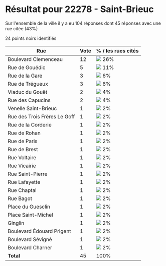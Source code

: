 # Résultat pour 22278 - Saint-Brieuc

Sur l'ensemble de la ville il y a eu 104 réponses dont 45 réponses avec une rue citée (43%)

24 points noirs identifiés

| Rue | Vote | % / les rues cités|
|-----|------|-------------------|
| Boulevard Clemenceau | 12 | <img src="../../img/bar_26.gif" />&nbsp;26%|
| Rue de Gouédic | 5 | <img src="../../img/bar_11.gif" />&nbsp;11%|
| Rue de la Gare | 3 | <img src="../../img/bar_6.gif" />&nbsp;6%|
| Rue de Trégueux | 3 | <img src="../../img/bar_6.gif" />&nbsp;6%|
| Viaduc du Gouët | 2 | <img src="../../img/bar_4.gif" />&nbsp;4%|
| Rue des Capucins | 2 | <img src="../../img/bar_4.gif" />&nbsp;4%|
| Venelle Saint-Brieuc | 1 | <img src="../../img/bar_2.gif" />&nbsp;2%|
| Rue des Trois Frères Le Goff | 1 | <img src="../../img/bar_2.gif" />&nbsp;2%|
| Rue de la Corderie | 1 | <img src="../../img/bar_2.gif" />&nbsp;2%|
| Rue de Rohan | 1 | <img src="../../img/bar_2.gif" />&nbsp;2%|
| Rue de Paris | 1 | <img src="../../img/bar_2.gif" />&nbsp;2%|
| Rue de Brest | 1 | <img src="../../img/bar_2.gif" />&nbsp;2%|
| Rue Voltaire | 1 | <img src="../../img/bar_2.gif" />&nbsp;2%|
| Rue Vicairie | 1 | <img src="../../img/bar_2.gif" />&nbsp;2%|
| Rue Saint-Pierre | 1 | <img src="../../img/bar_2.gif" />&nbsp;2%|
| Rue Lafayette | 1 | <img src="../../img/bar_2.gif" />&nbsp;2%|
| Rue Chaptal | 1 | <img src="../../img/bar_2.gif" />&nbsp;2%|
| Rue Bagot | 1 | <img src="../../img/bar_2.gif" />&nbsp;2%|
| Place du Guesclin | 1 | <img src="../../img/bar_2.gif" />&nbsp;2%|
| Place Saint-Michel | 1 | <img src="../../img/bar_2.gif" />&nbsp;2%|
| Ginglin | 1 | <img src="../../img/bar_2.gif" />&nbsp;2%|
| Boulevard Édouard Prigent | 1 | <img src="../../img/bar_2.gif" />&nbsp;2%|
| Boulevard Sévigné | 1 | <img src="../../img/bar_2.gif" />&nbsp;2%|
| Boulevard Charner | 1 | <img src="../../img/bar_2.gif" />&nbsp;2%|
| **Total** | 45 | 100%|
